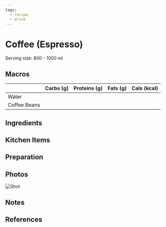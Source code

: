 ```yaml
---
tags:
  - recipe
  - drink
---
```

# Coffee (Espresso)

Serving size: 800 - 1000 ml

## Macros

|     | Carbs (g) | Proteins (g) | Fats (g) | Cals (kcal) |
| --- | --------- | ------------ | -------- | ----------- |
|  Water   |           |              |          |             |
|  Coffee Beans   |           |              |          |             |

## Ingredients

## Kitchen Items

## Preparation

## Photos

![Shot](https://media.discordapp.net/attachments/1259711992847929372/1259723433709801552/CC6D9B76-89AD-4C81-A25F-398EDEB0FAC0.jpg?ex=668cb85f&is=668b66df&hm=926b7de2b9247edcbd41f3b9b9ffbac0cfded70a8bfe0fd486d7349ff07a04f0&=&format=webp&width=810&height=1080)

## Notes

## References
